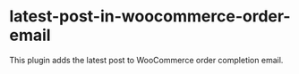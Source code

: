 # latest-post-in-woocommerce-order-email
This plugin adds the latest post to WooCommerce order completion email.
